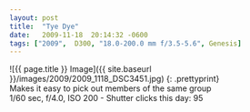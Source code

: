 ```yaml
---
layout: post
title:  "Tye Dye"
date:   2009-11-18  20:14:32 -0600
tags: ["2009",  D300, "18.0-200.0 mm f/3.5-5.6", Genesis]
---
```

![{{ page.title }} Image]({{ site.baseurl }}/images/2009/2009_1118_DSC3451.jpg)
{: .prettyprint}  
Makes it easy to pick out members of the same group  
1/60 sec, f/4.0, ISO 200 - Shutter clicks this day: 95
